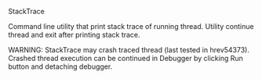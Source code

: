 StackTrace

Command line utility that print stack trace of running thread. Utility continue thread and exit after printing stack trace.

WARNING: StackTrace may crash traced thread (last tested in hrev54373). Crashed thread execution can be continued in Debugger by clicking Run button and detaching debugger.
